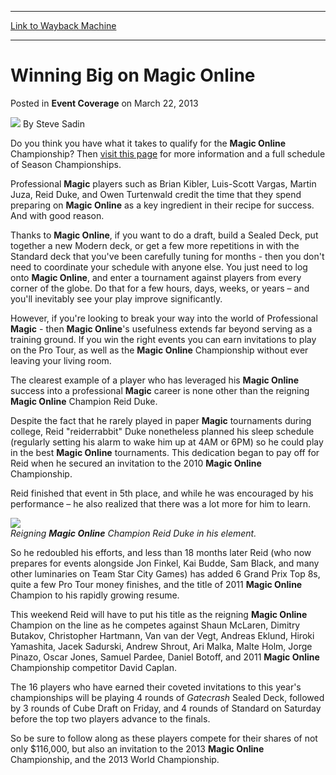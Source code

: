 
---
[Link to Wayback Machine](https://web.archive.org/web/20160809071444/http://magic.wizards.com/en/articles/archive/event-coverage/winning-big-magic-online-2013-03-22-0)

[_metadata_:author]:- "Steve Sadin"
[_metadata_:description]:- "Do you think you have what it takes to qualify for the Magic Online Championship? Then visit this page for more information and a full schedule of Season Championships."
[_metadata_:generator]:- "Drupal 7 (http://drupal.org)"
[_metadata_:node]:- "498271"
[_metadata_:publish_date]:- "2013-03-22"
[_metadata_:source]:- "div-main-content"
[_metadata_:title]:- "Winning Big on Magic Online"
[_metadata_:wayback_capture_timestamp]:- "2016-08-09 07:14:44"
[_metadata_:wayback_raw_url]:- "https://web.archive.org/web/20160809071444id_/http://magic.wizards.com/en/articles/archive/event-coverage/winning-big-magic-online-2013-03-22-0"
[_metadata_:wayback_url]:- "http://magic.wizards.com/en/articles/archive/event-coverage/winning-big-magic-online-2013-03-22-0"
---


Winning Big on Magic Online
===========================



 Posted in **Event Coverage**
 on March 22, 2013 






![](https://media.magic.wizards.com/styles/auth_small/public/images/person/authorpic_SteveSadin.jpg)
By Steve Sadin











 Do you think you have what it takes to qualify for the **Magic Online** Championship? Then [visit this page](http://www.wizards.com/magic/magazine/article.aspx?x=mtg/daily/other/12182012c) for more information and a full schedule of Season Championships. 


 Professional **Magic** players such as Brian Kibler, Luis-Scott Vargas, Martin Juza, Reid Duke, and Owen Turtenwald credit the time that they spend preparing on **Magic Online** as a key ingredient in their recipe for success. And with good reason. 


 Thanks to **Magic Online**, if you want to do a draft, build a Sealed Deck, put together a new Modern deck, or get a few more repetitions in with the Standard deck that you've been carefully tuning for months - then you don't need to coordinate your schedule with anyone else. You just need to log onto **Magic Online**, and enter a tournament against players from every corner of the globe. Do that for a few hours, days, weeks, or years – and you'll inevitably see your play improve significantly. 


 However, if you're looking to break your way into the world of Professional **Magic** - then **Magic Online**'s usefulness extends far beyond serving as a training ground. If you win the right events you can earn invitations to play on the Pro Tour, as well as the **Magic Online** Championship without ever leaving your living room. 


 The clearest example of a player who has leveraged his **Magic Online** success into a professional **Magic** career is none other than the reigning **Magic Online** Champion Reid Duke. 


 Despite the fact that he rarely played in paper **Magic** tournaments during college, Reid "reiderrabbit" Duke nonetheless planned his sleep schedule (regularly setting his alarm to wake him up at 4AM or 6PM) so he could play in the best **Magic Online** tournaments. This dedication began to pay off for Reid when he secured an invitation to the 2010 **Magic Online** Championship. 


Reid finished that event in 5th place, and while he was encouraged by his performance – he also realized that there was a lot more for him to learn.



![](https://media.magic.wizards.com/image_legacy_migration/mtg/images/daily/events/mocs12/Reid-Intro.jpg)  
 *Reigning **Magic Online** Champion Reid Duke in his element.* 

 So he redoubled his efforts, and less than 18 months later Reid (who now prepares for events alongside Jon Finkel, Kai Budde, Sam Black, and many other luminaries on Team Star City Games) has added 6 Grand Prix Top 8s, quite a few Pro Tour money finishes, and the title of 2011 **Magic Online** Champion to his rapidly growing resume. 


 This weekend Reid will have to put his title as the reigning **Magic Online** Champion on the line as he competes against Shaun McLaren, Dimitry Butakov, Christopher Hartmann, Van van der Vegt, Andreas Eklund, Hiroki Yamashita, Jacek Sadurski, Andrew Shrout, Ari Malka, Malte Holm, Jorge Pinazo, Oscar Jones, Samuel Pardee, Daniel Botoff, and 2011 **Magic Online** Championship competitor David Caplan. 


 The 16 players who have earned their coveted invitations to this year's championships will be playing 4 rounds of *Gatecrash* Sealed Deck, followed by 3 rounds of Cube Draft on Friday, and 4 rounds of Standard on Saturday before the top two players advance to the finals. 


 So be sure to follow along as these players compete for their shares of not only $116,000, but also an invitation to the 2013 **Magic Online** Championship, and the 2013 World Championship. 







